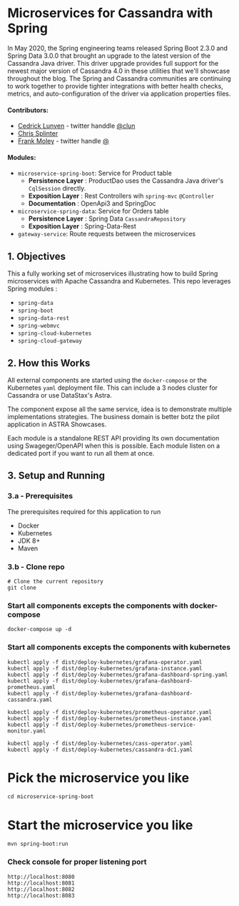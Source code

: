# Microservices for Cassandra with Spring

In May 2020, the Spring engineering teams released Spring Boot 2.3.0 and Spring Data 3.0.0 that brought an upgrade to the latest version of the Cassandra Java driver. This driver upgrade provides full support for the newest major version of Cassandra 4.0 in these utilities that we'll showcase throughout the blog. The Spring and Cassandra communities are continuing to work together to provide tighter integrations with better health checks, metrics, and auto-configuration of the driver via application properties files.

#### Contributors: 
- [Cedrick Lunven](https://github.com/clun) - twitter handdle [@clun](https://twitter.com/clunven)
- [Chris Splinter](https://github.com/csplinter)
- [Frank Moley](https://github.com/fpmoles) - twitter handle [@]()

#### Modules:
- `microservice-spring-boot`: Service for Product table
   - **Persistence Layer** : ProductDao uses the Cassandra Java driver's `CqlSession` directly.
   - **Exposition Layer** : Rest Controllers wih `spring-mvc`  `@Controller`
   - **Documentation** : OpenApi3 and SpringDoc
- `microservice-spring-data`: Service for Orders table
  - **Persistence Layer** : Spring Data `CassandraRepository`
  - **Exposition Layer** : Spring-Data-Rest
- `gateway-service`: Route requests between the microservices

## 1. Objectives

This a fully working set of microservices illustrating how to build Spring microservices with Apache Cassandra and Kubernetes.
This repo leverages Spring modules :
- `spring-data`
- `spring-boot`
- `spring-data-rest`
- `spring-webmvc`
- `spring-cloud-kubernetes`
- `spring-cloud-gateway`

## 2. How this Works

All external components are started using the `docker-compose` or the Kubernetes `yaml` deployment file. This can include a 3 nodes cluster for Cassandra or use DataStax's Astra.

The component expose all the same service, idea is to demonstrate multiple implementations strategies. The business domain is better botz the pilot application in ASTRA Showcases.

Each module is a standalone REST API providing Its own documentation using Swageger/OpenAPI when this is possible. Each module listen on a dedicated port if you want to run all them at once.

## 3. Setup and Running

### 3.a - Prerequisites
The prerequisites required for this application to run
* Docker
* Kubernetes
* JDK 8+
* Maven

### 3.b - Clone repo
```
# Clone the current repository
git clone
```

### Start all components excepts the components with docker-compose

```
docker-compose up -d
```

### Start all components excepts the components with kubernetes
```
kubectl apply -f dist/deploy-kubernetes/grafana-operator.yaml
kubectl apply -f dist/deploy-kubernetes/grafana-instance.yaml
kubectl apply -f dist/deploy-kubernetes/grafana-dashboard-spring.yaml
kubectl apply -f dist/deploy-kubernetes/grafana-dashboard-prometheus.yaml
kubectl apply -f dist/deploy-kubernetes/grafana-dashboard-cassandra.yaml

kubectl apply -f dist/deploy-kubernetes/prometheus-operator.yaml
kubectl apply -f dist/deploy-kubernetes/prometheus-instance.yaml
kubectl apply -f dist/deploy-kubernetes/prometheus-service-monitor.yaml

kubectl apply -f dist/deploy-kubernetes/cass-operator.yaml
kubectl apply -f dist/deploy-kubernetes/cassandra-dc1.yaml
```

# Pick the microservice you like
```
cd microservice-spring-boot
```

# Start the microservice you like
```
mvn spring-boot:run
```

### Check console for proper listening port
```
http://localhost:8080
http://localhost:8081
http://localhost:8082
http://localhost:8083
```
